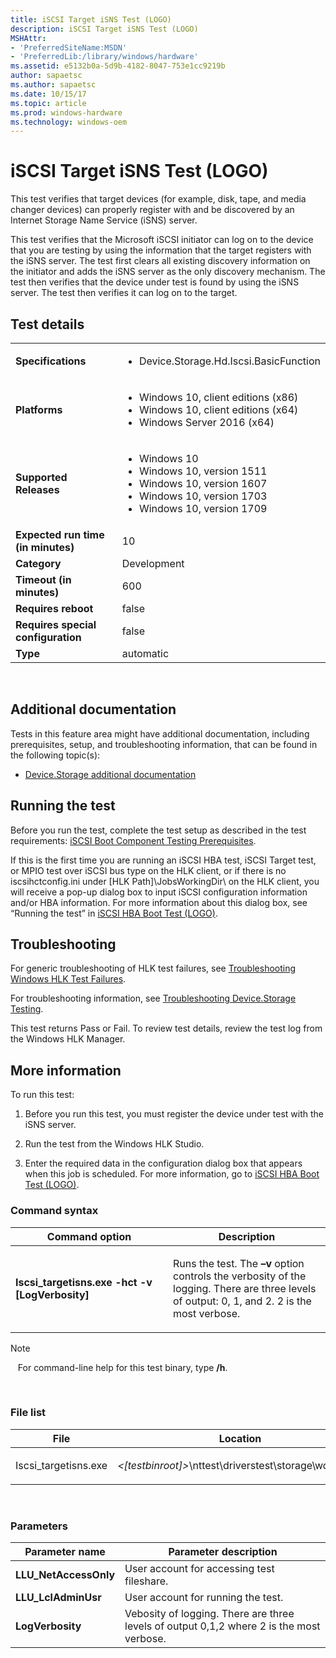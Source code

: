 ```yaml
---
title: iSCSI Target iSNS Test (LOGO)
description: iSCSI Target iSNS Test (LOGO)
MSHAttr:
- 'PreferredSiteName:MSDN'
- 'PreferredLib:/library/windows/hardware'
ms.assetid: e5132b0a-5d9b-4182-8047-753e1cc9219b
author: sapaetsc
ms.author: sapaetsc
ms.date: 10/15/17
ms.topic: article
ms.prod: windows-hardware
ms.technology: windows-oem
---
```


# <span id="p_hlk_test.ec501820-424e-4415-81ed-6a62005ec451"></span>iSCSI Target iSNS Test (LOGO)


This test verifies that target devices (for example, disk, tape, and media changer devices) can properly register with and be discovered by an Internet Storage Name Service (iSNS) server.

This test verifies that the Microsoft iSCSI initiator can log on to the device that you are testing by using the information that the target registers with the iSNS server. The test first clears all existing discovery information on the initiator and adds the iSNS server as the only discovery mechanism. The test then verifies that the device under test is found by using the iSNS server. The test then verifies it can log on to the target.

## Test details
|||
|---|---|
| **Specifications**  | <ul><li>Device.Storage.Hd.Iscsi.BasicFunction</li></ul> |  
| **Platforms**   | <ul><li>Windows 10, client editions (x86)</li><li>Windows 10, client editions (x64)</li><li>Windows Server 2016 (x64)</li></ul> |
| **Supported Releases** | <ul><li>Windows 10</li><li>Windows 10, version 1511</li><li>Windows 10, version 1607</li><li>Windows 10, version 1703</li><li>Windows 10, version 1709</li></ul> |
|**Expected run time (in minutes)**| 10 |
|**Category**| Development |
|**Timeout (in minutes)**| 600 |
|**Requires reboot**| false |
|**Requires special configuration**| false |
|**Type**| automatic |

 

## <span id="Additional_documentation"></span><span id="additional_documentation"></span><span id="ADDITIONAL_DOCUMENTATION"></span>Additional documentation


Tests in this feature area might have additional documentation, including prerequisites, setup, and troubleshooting information, that can be found in the following topic(s):

-   [Device.Storage additional documentation](device-storage-additional-documentation.md)

## <span id="Running_the_test"></span><span id="running_the_test"></span><span id="RUNNING_THE_TEST"></span>Running the test


Before you run the test, complete the test setup as described in the test requirements: [iSCSI Boot Component Testing Prerequisites](iscsi-boot-component-testing-prerequisites.md).

If this is the first time you are running an iSCSI HBA test, iSCSI Target test, or MPIO test over iSCSI bus type on the HLK client, or if there is no iscsihctconfig.ini under \[HLK Path\]\\JobsWorkingDir\\ on the HLK client, you will receive a pop-up dialog box to input iSCSI configuration information and/or HBA information. For more information about this dialog box, see “Running the test” in [iSCSI HBA Boot Test (LOGO)](ca7ad4d0-6950-4e2d-bdfe-b80c7873ba90.md).

## <span id="Troubleshooting"></span><span id="troubleshooting"></span><span id="TROUBLESHOOTING"></span>Troubleshooting


For generic troubleshooting of HLK test failures, see [Troubleshooting Windows HLK Test Failures](..\user\troubleshooting-windows-hlk-test-failures.md).

For troubleshooting information, see [Troubleshooting Device.Storage Testing](troubleshooting-devicestorage-testing.md).

This test returns Pass or Fail. To review test details, review the test log from the Windows HLK Manager.

## <span id="More_information"></span><span id="more_information"></span><span id="MORE_INFORMATION"></span>More information


To run this test:

1.  Before you run this test, you must register the device under test with the iSNS server.

2.  Run the test from the Windows HLK Studio.

3.  Enter the required data in the configuration dialog box that appears when this job is scheduled. For more information, go to [iSCSI HBA Boot Test (LOGO)](ca7ad4d0-6950-4e2d-bdfe-b80c7873ba90.md).

### <span id="Command_syntax"></span><span id="command_syntax"></span><span id="COMMAND_SYNTAX"></span>Command syntax

<table>
<colgroup>
<col width="50%" />
<col width="50%" />
</colgroup>
<thead>
<tr class="header">
<th>Command option</th>
<th>Description</th>
</tr>
</thead>
<tbody>
<tr class="odd">
<td><p><strong>Iscsi_targetisns.exe -hct -v [LogVerbosity]</strong></p></td>
<td><p>Runs the test. The <strong>–v</strong> option controls the verbosity of the logging. There are three levels of output: 0, 1, and 2. 2 is the most verbose.</p></td>
</tr>
</tbody>
</table>

>[!NOTE]
>  
For command-line help for this test binary, type **/h**.

 

### <span id="File_list"></span><span id="file_list"></span><span id="FILE_LIST"></span>File list

<table>
<colgroup>
<col width="50%" />
<col width="50%" />
</colgroup>
<thead>
<tr class="header">
<th>File</th>
<th>Location</th>
</tr>
</thead>
<tbody>
<tr class="odd">
<td><p>Iscsi_targetisns.exe</p></td>
<td><p><em>&lt;[testbinroot]&gt;</em>\nttest\driverstest\storage\wdk\iscsi\</p></td>
</tr>
</tbody>
</table>

 

### <span id="Parameters"></span><span id="parameters"></span><span id="PARAMETERS"></span>Parameters

| Parameter name         | Parameter description                                                                    |
|------------------------|------------------------------------------------------------------------------------------|
| **LLU\_NetAccessOnly** | User account for accessing test fileshare.                                               |
| **LLU\_LclAdminUsr**   | User account for running the test.                                                       |
| **LogVerbosity**       | Vebosity of logging. There are three levels of output 0,1,2 where 2 is the most verbose. |

 

 

 






